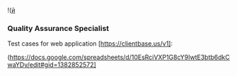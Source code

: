 !([й](https://kartinki.pibig.info/uploads/posts/2023-04/1681356141_kartinki-pibig-info-p-goryashchii-noutbuk-kartinka-arti-instagra-34.jpg)
### Quality Assurance Specialist

Test cases for web application [https://clientbase.us/v1]:

(https://docs.google.com/spreadsheets/d/10EsRciVXP1G8cY9IwtE3btb6dkCwaYDv/edit#gid=1382852572]

<!--
**lma2023/lma2023** is a ✨ _special_ ✨ repository because its `README.md` (this file) appears on your GitHub profile.

Here are some ideas to get you started:

- 🔭 I’m currently working on ...
- 🌱 I’m currently learning ...
- 👯 I’m looking to collaborate on ...
- 🤔 I’m looking for help with ...
- 💬 Ask me about ...
- 📫 How to reach me: ...
- 😄 Pronouns: ...
- ⚡ Fun fact: ...
-->
